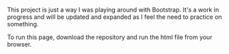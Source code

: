 This project is just a way I was playing around with Bootstrap. It's a work in progress and will be updated and expanded as I feel the need to practice on something.

To run this page, download the repository and run the html file from your browser.
